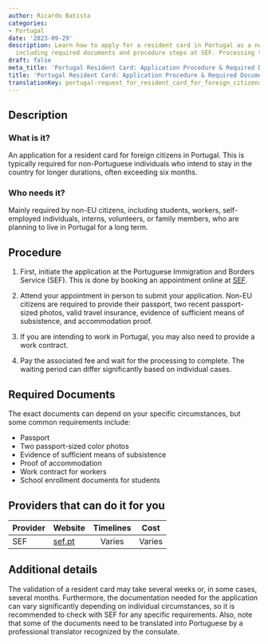 ```yaml
---
author: Ricardo Batista
categories:
- Portugal
date: '2023-09-29'
description: Learn how to apply for a resident card in Portugal as a non-EU citizen,
  including required documents and procedure steps at SEF. Processing time varies.
draft: false
meta_title: 'Portugal Resident Card: Application Procedure & Required Documents'
title: 'Portugal Resident Card: Application Procedure & Required Documents'
translationKey: portugal-request_for_resident_card_for_foreign_citizens
---
```



## Description
### What is it?
An application for a resident card for foreign citizens in Portugal. This is typically required for non-Portuguese individuals who intend to stay in the country for longer durations, often exceeding six months.

### Who needs it?
Mainly required by non-EU citizens, including students, workers, self-employed individuals, interns, volunteers, or family members, who are planning to live in Portugal for a long term.

## Procedure
1. First, initiate the application at the Portuguese Immigration and Borders Service (SEF). This is done by booking an appointment online at [SEF](https://www.sef.pt/en).

2. Attend your appointment in person to submit your application. Non-EU citizens are required to provide their passport, two recent passport-sized photos, valid travel insurance, evidence of sufficient means of subsistence, and accommodation proof.

3. If you are intending to work in Portugal, you may also need to provide a work contract.

4. Pay the associated fee and wait for the processing to complete. The waiting period can differ significantly based on individual cases.

## Required Documents
The exact documents can depend on your specific circumstances, but some common requirements include:
- Passport
- Two passport-sized color photos
- Evidence of sufficient means of subsistence
- Proof of accommodation
- Work contract for workers
- School enrollment documents for students 

## Providers that can do it for you

| Provider        |     Website     |     Timelines    |       Cost      |
| --------------- | --------------- |  :-------------: | :-------------: |
| SEF      |  [sef.pt](https://www.sef.pt/en)       |      Varies      |        Varies       |

## Additional details
The validation of a resident card may take several weeks or, in some cases, several months. Furthermore, the documentation needed for the application can vary significantly depending on individual circumstances, so it is recommended to check with SEF for any specific requirements. Also, note that some of the documents need to be translated into Portuguese by a professional translator recognized by the consulate.